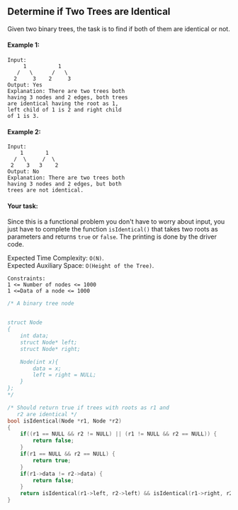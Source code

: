 ## Determine if Two Trees are Identical

Given two binary trees, the task is to find if both of them are identical or not.

#### Example 1:

```
Input:
     1          1
   /   \      /   \
  2     3    2     3
Output: Yes
Explanation: There are two trees both
having 3 nodes and 2 edges, both trees
are identical having the root as 1,
left child of 1 is 2 and right child
of 1 is 3.
```

#### Example 2:

```
Input:
    1       1
  /  \     /  \
 2    3   3    2
Output: No
Explanation: There are two trees both
having 3 nodes and 2 edges, but both
trees are not identical.
```

#### Your task:

Since this is a functional problem you don't have to worry about input, you just have to complete the function `isIdentical()` that takes two roots as parameters and returns `true` or `false`. The printing is done by the driver code.

Expected Time Complexity: `O(N)`.  
Expected Auxiliary Space: `O(Height of the Tree)`.

```
Constraints:
1 <= Number of nodes <= 1000
1 <=Data of a node <= 1000
```

```c++
/* A binary tree node


struct Node
{
    int data;
    struct Node* left;
    struct Node* right;

    Node(int x){
        data = x;
        left = right = NULL;
    }
};
*/

/* Should return true if trees with roots as r1 and
   r2 are identical */
bool isIdentical(Node *r1, Node *r2)
{
    if((r1 == NULL && r2 != NULL) || (r1 != NULL && r2 == NULL)) {
        return false;
    }
    if(r1 == NULL && r2 == NULL) {
        return true;
    }
    if(r1->data != r2->data) {
        return false;
    }
    return isIdentical(r1->left, r2->left) && isIdentical(r1->right, r2->right);
}
```
